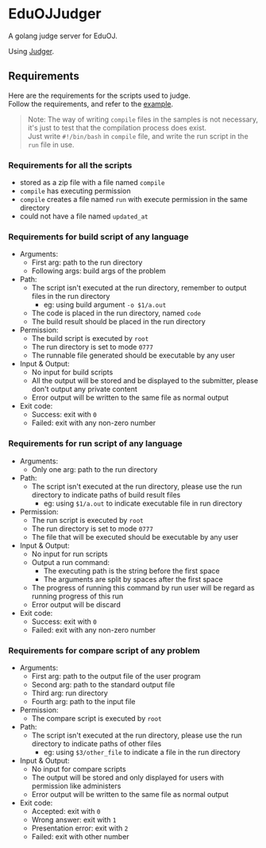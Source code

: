 # EduOJJudger

A golang judge server for EduOJ.

Using [Judger](https://github.com/suntt2019/Judger).

## Requirements

Here are the requirements for the scripts used to judge.  
Follow the requirements, and refer to the [example](/example).

> Note: The way of writing `compile` files in the samples is not necessary, it's just to test that the compilation process does exist.  
>Just write `#!/bin/bash` in `compile` file, and write the run script in the `run` file in use.

### Requirements for all the scripts
* stored as a zip file with a file named `compile`
* `compile` has executing permission
* `compile` creates a file named `run` with execute permission in the same directory
* could not have a file named `updated_at`

### Requirements for build script of any language
* Arguments:
    * First arg: path to the run directory
    * Following args: build args of the problem
* Path:
    * The script isn't executed at the run directory, remember to output files in the run directory
        * eg: using build argument `-o $1/a.out`
    * The code is placed in the run directory, named `code`
    * The build result should be placed in the run directory
* Permission:
    * The build script is executed by `root`
    * The run directory is set to mode `0777`
    * The runnable file generated should be executable by any user
* Input & Output:
    * No input for build scripts
    * All the output will be stored and be displayed to the submitter, please don't output any private content  
    * Error output will be written to the same file as normal output
* Exit code:
    * Success: exit with `0`
    * Failed: exit with any non-zero number
    
### Requirements for run script of any language
* Arguments:
    * Only one arg: path to the run directory
* Path:
    * The script isn't executed at the run directory, please use the run directory to indicate paths of build result files
        * eg: using `$1/a.out` to indicate executable file in run directory
* Permission:
    * The run script is executed by `root`
    * The run directory is set to mode `0777`
    * The file that will be executed should be executable by any user
* Input & Output:
    * No input for run scripts
    * Output a run command:
        * The executing path is the string before the first space
        * The arguments are split by spaces after the first space
    * The progress of running this command by run user will be regard as running progress of this run
    * Error output will be discard
* Exit code:
    * Success: exit with `0`
    * Failed: exit with any non-zero number

### Requirements for compare script of any problem
* Arguments:
    * First arg: path to the output file of the user program
    * Second arg: path to the standard output file
    * Third arg: run directory
    * Fourth arg: path to the input file
* Permission:
    * The compare script is executed by `root`
* Path:
    * The script isn't executed at the run directory, please use the run directory to indicate paths of other files
        * eg: using `$3/other_file` to indicate a file in the run directory
* Input & Output:
    * No input for compare scripts
    * The output will be stored and only displayed for users with permission like administers
    * Error output will be written to the same file as normal output
* Exit code:
    * Accepted: exit with `0`
    * Wrong answer: exit with `1`
    * Presentation error: exit with `2`
    * Failed: exit with other number
